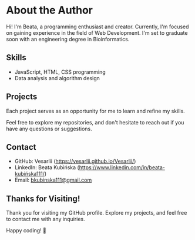 # About the Author

Hi! I'm Beata, a programming enthusiast and creator. Currently, I'm focused on gaining experience in the field of Web Development. I'm set to graduate soon with an engineering degree in Bioinformatics.

## Skills

- JavaScript, HTML, CSS programming
- Data analysis and algorithm design

## Projects

Each project serves as an opportunity for me to learn and refine my skills.

Feel free to explore my repositories, and don't hesitate to reach out if you have any questions or suggestions.

## Contact

- GitHub: Vesarlii (https://vesarlii.github.io/Vesarlii/)
- LinkedIn: Beata Kubińska (https://www.linkedin.com/in/beata-kubińska111/)
- Email: bkubinska111@gmail.com

## Thanks for Visiting!

Thank you for visiting my GitHub profile. Explore my projects, and feel free to contact me with any inquiries.

Happy coding! 🚀
